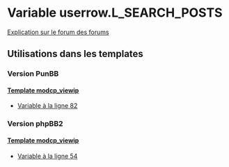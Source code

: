 # Variable userrow.L_SEARCH_POSTS
[Explication sur le forum des forums](http://forum.forumactif.com/t294113-listing-des-variables#userrow.L_SEARCH_POSTS)
## Utilisations dans les templates
### Version PunBB
#### [Template modcp_viewip](punbb/modcp_viewip.md)
* [Variable à la ligne 82](../punbb/modcp_viewip.tpl#L82)
### Version phpBB2
#### [Template modcp_viewip](subsilver/modcp_viewip.md)
* [Variable à la ligne 54](../subsilver/modcp_viewip.tpl#L54)